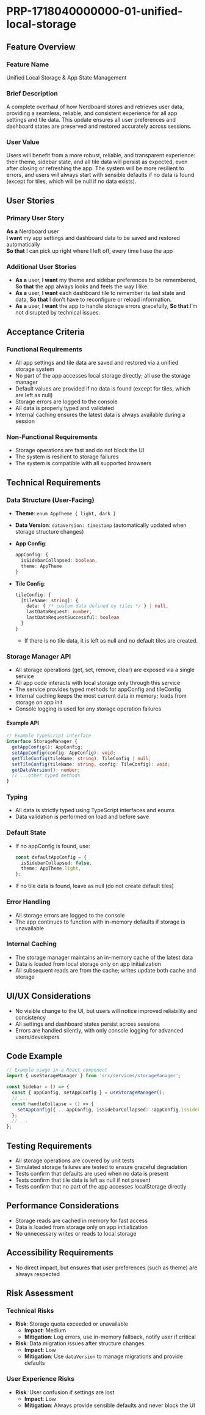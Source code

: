 # PRP-1718040000000-01-unified-local-storage

## Feature Overview

### Feature Name

Unified Local Storage & App State Management

### Brief Description

A complete overhaul of how Nerdboard stores and retrieves user data, providing a seamless, reliable, and consistent experience for all app settings and tile data. This update ensures all user preferences and dashboard states are preserved and restored accurately across sessions.

### User Value

Users will benefit from a more robust, reliable, and transparent experience: their theme, sidebar state, and all tile data will persist as expected, even after closing or refreshing the app. The system will be more resilient to errors, and users will always start with sensible defaults if no data is found (except for tiles, which will be null if no data exists).

## User Stories

### Primary User Story

**As a** Nerdboard user  
**I want** my app settings and dashboard data to be saved and restored automatically  
**So that** I can pick up right where I left off, every time I use the app

### Additional User Stories

- **As a** user, **I want** my theme and sidebar preferences to be remembered, **So that** the app always looks and feels the way I like.
- **As a** user, **I want** each dashboard tile to remember its last state and data, **So that** I don’t have to reconfigure or reload information.
- **As a** user, **I want** the app to handle storage errors gracefully, **So that** I’m not disrupted by technical issues.

## Acceptance Criteria

### Functional Requirements

- All app settings and tile data are saved and restored via a unified storage system
- No part of the app accesses local storage directly; all use the storage manager
- Default values are provided if no data is found (except for tiles, which are left as null)
- Storage errors are logged to the console
- All data is properly typed and validated
- Internal caching ensures the latest data is always available during a session

### Non-Functional Requirements

- Storage operations are fast and do not block the UI
- The system is resilient to storage failures
- The system is compatible with all supported browsers

## Technical Requirements

### Data Structure (User-Facing)

- **Theme**: `enum AppTheme { light, dark }`
- **Data Version**: `dataVersion: timestamp` (automatically updated when storage structure changes)
- **App Config**:
  ```ts
  appConfig: {
    isSidebarCollapsed: boolean,
    theme: AppTheme
  }
  ```
- **Tile Config**:

  ```ts
  tileConfig: {
    [tileName: string]: {
      data: { /* custom data defined by tiles */ } | null,
      lastDataRequest: number,
      lastDataRequestSuccessful: boolean
    }
  }
  ```

  - If there is no tile data, it is left as null and no default tiles are created.

### Storage Manager API

- All storage operations (get, set, remove, clear) are exposed via a single service
- All app code interacts with local storage only through this service
- The service provides typed methods for appConfig and tileConfig
- Internal caching keeps the most current data in memory; loads from storage on app init
- Console logging is used for any storage operation failures

#### Example API

```ts
// Example TypeScript interface
interface StorageManager {
  getAppConfig(): AppConfig;
  setAppConfig(config: AppConfig): void;
  getTileConfig(tileName: string): TileConfig | null;
  setTileConfig(tileName: string, config: TileConfig): void;
  getDataVersion(): number;
  // ...other typed methods
}
```

### Typing

- All data is strictly typed using TypeScript interfaces and enums
- Data validation is performed on load and before save

### Default State

- If no appConfig is found, use:
  ```ts
  const defaultAppConfig = {
    isSidebarCollapsed: false,
    theme: AppTheme.light,
  };
  ```
- If no tile data is found, leave as null (do not create default tiles)

### Error Handling

- All storage errors are logged to the console
- The app continues to function with in-memory defaults if storage is unavailable

### Internal Caching

- The storage manager maintains an in-memory cache of the latest data
- Data is loaded from local storage only on app initialization
- All subsequent reads are from the cache; writes update both cache and storage

## UI/UX Considerations

- No visible change to the UI, but users will notice improved reliability and consistency
- All settings and dashboard states persist across sessions
- Errors are handled silently, with only console logging for advanced users/developers

## Code Example

```ts
// Example usage in a React component
import { useStorageManager } from 'src/services/storageManager';

const Sidebar = () => {
  const { appConfig, setAppConfig } = useStorageManager();
  // ...
  const handleCollapse = () => {
    setAppConfig({ ...appConfig, isSidebarCollapsed: !appConfig.isSidebarCollapsed });
  };
  // ...
};
```

## Testing Requirements

- All storage operations are covered by unit tests
- Simulated storage failures are tested to ensure graceful degradation
- Tests confirm that defaults are used when no data is present
- Tests confirm that tile data is left as null if not present
- Tests confirm that no part of the app accesses localStorage directly

## Performance Considerations

- Storage reads are cached in memory for fast access
- Data is loaded from storage only on app initialization
- No unnecessary writes or reads to local storage

## Accessibility Requirements

- No direct impact, but ensures that user preferences (such as theme) are always respected

## Risk Assessment

### Technical Risks

- **Risk**: Storage quota exceeded or unavailable
  - **Impact**: Medium
  - **Mitigation**: Log errors, use in-memory fallback, notify user if critical
- **Risk**: Data migration issues after structure changes
  - **Impact**: Low
  - **Mitigation**: Use `dataVersion` to manage migrations and provide defaults

### User Experience Risks

- **Risk**: User confusion if settings are lost
  - **Impact**: Low
  - **Mitigation**: Always provide sensible defaults and never block the UI
